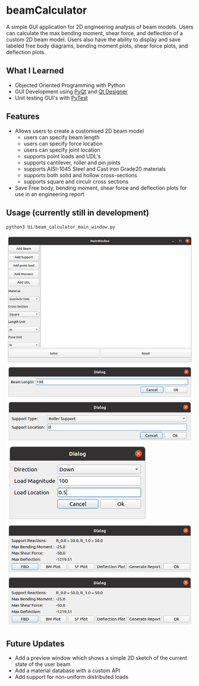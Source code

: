 # beamCalculator
A simple GUI application for 2D engineering analysis of beam models. Users can calculate the max bending moment, shear force, and deflection of a custom 2D beam model.
Users also have the ability to display and save labeled free body diagrams, bending moment plots, shear force plots, and deflection plots. 

## What I Learned
* Objected Oriented Programming with Python
* GUI Development using [PyQt](https://doc.qt.io/qtforpython/) and [Qt Designer](https://doc.qt.io/qt-5/qtdesigner-manual.html)
* Unit testing GUI's with [PyTest](https://docs.pytest.org/en/7.0.x/)
## Features
* Allows users to create a customised 2D beam model
  * users can specify beam length
  * users can specify force location
  * users can specify joint location
  * supports point loads and UDL's
  * supports cantilever, roller and pin joints
  * supports AISI-1045 Steel and Cast Iron Grade20 materials 
  * supports both solid and hollow cross-sections
  * supports square and circulr cross sections
* Save Free body, bending moment, shear force and deflection plots for use in an engineering report
## Usage (currently still in development)
```python
python3 Ui/beam_calculator_main_window.py
```
![alt text](https://github.com/mark2661/beamCalculator/blob/main/images/main_window.png)
![alt text](https://github.com/mark2661/beamCalculator/blob/main/images/add_beam_dialog.png)
![alt text](https://github.com/mark2661/beamCalculator/blob/main/images/add_support_dialog_window.png)
![alt text](https://github.com/mark2661/beamCalculator/blob/main/images/point_load_dialog.png)
![alt text](https://github.com/mark2661/beamCalculator/blob/main/images/results.png)
![alt text](https://github.com/mark2661/beamCalculator/blob/main/images/results.png)

## Future Updates
* Add a preview window which shows a simple 2D sketch of the current state of the user beam
* Add a material database with a custom API
* Add support for non-uniform distributed loads
